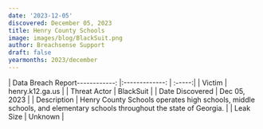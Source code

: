 ```yaml
---
date: '2023-12-05'
discovered: December 05, 2023
title: Henry County Schools
image: images/blog/BlackSuit.png
author: Breachsense Support
draft: false
yearmonths: 2023/december
---
```


| Data Breach Report------------:     |:-------------:    | :-----:|
| Victim      | henry.k12.ga.us      | 
| Threat Actor      | BlackSuit      | 
| Date Discovered      | Dec 05, 2023      | 
| Description      | Henry County Schools operates high schools, middle schools, and elementary schools throughout the state of Georgia.      | 
| Leak Size      | Unknown      | 

